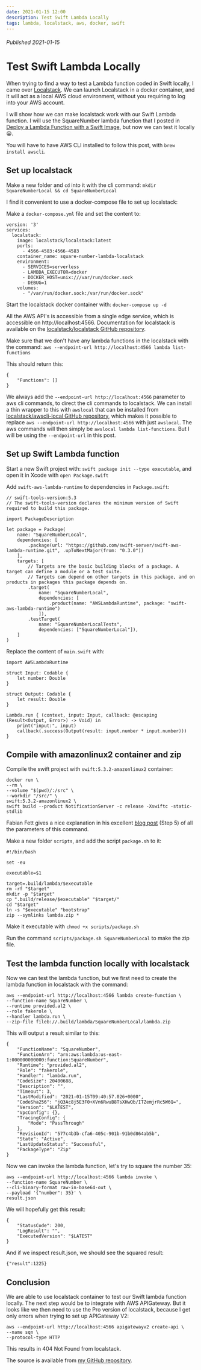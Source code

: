 ```yaml
---
date: 2021-01-15 12:00
description: Test Swift Lambda Locally
tags: lambda, localstack, aws, docker, swift
---
```

###### Published 2021-01-15
# Test Swift Lambda Locally

When trying to find a way to test a Lambda function coded in Swift locally, I came over [Localstack](https://localstack.cloud). We can launch Localstack in a docker container, and it will act as a local AWS cloud environment, without you requiring to log into your AWS account.

I will show how we can make localstack work with our Swift Lambda function. I will use the SquareNumber lambda function that I posted in [Deploy a Lambda Function with a Swift Image](/aws/swift-lambda-function), but now we can test it locally 😀.

You will have to have AWS CLI installed to follow this post, with `brew install awscli`.

## Set up localstack

Make a new folder and `cd` into it with the cli command: `mkdir SquareNumberLocal && cd SquareNumberLocal`

I find it convenient to use a docker-compose file to set up localstack:

Make a `docker-compose.yml` file and set the content to:

```
version: '3'
services:
  localstack:
    image: localstack/localstack:latest
    ports:
      - 4566-4583:4566-4583
    container_name: square-number-lambda-localstack
    environment:
      - SERVICES=serverless
      - LAMBDA_EXECUTOR=docker
      - DOCKER_HOST=unix:///var/run/docker.sock
      - DEBUG=1
    volumes:
      - "/var/run/docker.sock:/var/run/docker.sock"
```
Start the localstack docker container with: `docker-compose up -d`

All the AWS API's is accessible from a single edge service, which is accessible on http://localhost:4566.
Documentation for localstack is available on the [localstack/localstack GitHub repository](https://github.com/localstack/localstack).

Make sure that we don't have any lambda functions in the localstack with the command:
`aws --endpoint-url http://localhost:4566 lambda list-functions`

This should return this:

```
{
    "Functions": []
}
```

We always add the `--endpoint-url http://localhost:4566` parameter to aws cli commands, to direct the cli commands to localstack. 
We can install a thin wrapper to this with `awslocal` that can be installed from [localstack/awscli-local GitHub repository](https://github.com/localstack/awscli-local), which makes it possible to replace `aws --endpoint-url http://localhost:4566` with just `awslocal`. The aws commands will then simply be `awslocal lambda list-functions`.
But I will be using the `--endpoint-url` in this post.

## Set up Swift Lambda function
Start a new Swift project with: `swift package init --type executable`, and open it in Xcode with `open Package.swift`

Add `swift-aws-lambda-runtime` to dependencies in `Package.swift`:

```
// swift-tools-version:5.3
// The swift-tools-version declares the minimum version of Swift required to build this package.

import PackageDescription

let package = Package(
    name: "SquareNumberLocal",
    dependencies: [
        .package(url: "https://github.com/swift-server/swift-aws-lambda-runtime.git", .upToNextMajor(from: "0.3.0"))
    ],
    targets: [
        // Targets are the basic building blocks of a package. A target can define a module or a test suite.
        // Targets can depend on other targets in this package, and on products in packages this package depends on.
        .target(
            name: "SquareNumberLocal",
            dependencies: [
                .product(name: "AWSLambdaRuntime", package: "swift-aws-lambda-runtime")
            ]),
        .testTarget(
            name: "SquareNumberLocalTests",
            dependencies: ["SquareNumberLocal"]),
    ]
)
```
Replace the content of `main.swift` with:

```
import AWSLambdaRuntime

struct Input: Codable {
    let number: Double
}

struct Output: Codable {
    let result: Double
}

Lambda.run { (context, input: Input, callback: @escaping (Result<Output, Error>) -> Void) in
    print("input:", input)
    callback(.success(Output(result: input.number * input.number)))
}
```

## Compile with amazonlinux2 container and zip

Compile the swift project with `swift:5.3.2-amazonlinux2` container:

```
docker run \
--rm \
--volume "$(pwd)/:/src" \
--workdir "/src/" \
swift:5.3.2-amazonlinux2 \
swift build --product NotificationServer -c release -Xswiftc -static-stdlib
```

Fabian Fett gives a nice explanation in his excellent [blog post](https://fabianfett.de/getting-started-with-swift-aws-lambda-runtime) (Step 5) of all the parameters of this command.

Make a new folder `scripts`, and add the script `package.sh` to it:

```
#!/bin/bash

set -eu

executable=$1

target=.build/lambda/$executable
rm -rf "$target"
mkdir -p "$target"
cp ".build/release/$executable" "$target/"
cd "$target"
ln -s "$executable" "bootstrap"
zip --symlinks lambda.zip *
```
Make it executable with `chmod +x scripts/package.sh`

Run the command `scripts/package.sh SquareNumberLocal` to make the zip file.

## Test the lambda function locally with localstack

Now we can test the lambda function, but we first need to create the lambda function in localstack with the command:
```
aws --endpoint-url http://localhost:4566 lambda create-function \
--function-name SquareNumber \
--runtime provided.al2 \
--role fakerole \
--handler lambda.run \
--zip-file fileb://.build/lambda/SquareNumberLocal/lambda.zip
```

This will output a result similar to this:

```
{
    "FunctionName": "SquareNumber",
    "FunctionArn": "arn:aws:lambda:us-east-1:000000000000:function:SquareNumber",
    "Runtime": "provided.al2",
    "Role": "fakerole",
    "Handler": "lambda.run",
    "CodeSize": 20400688,
    "Description": "",
    "Timeout": 3,
    "LastModified": "2021-01-15T09:40:57.026+0000",
    "CodeSha256": "jQ3Ac8j5E3F0+XVn6RwuB8TsXHwQb/ITZemjrRc5W6Q=",
    "Version": "$LATEST",
    "VpcConfig": {},
    "TracingConfig": {
        "Mode": "PassThrough"
    },
    "RevisionId": "577c4b3b-cfa6-405c-901b-91b0d864ab5b",
    "State": "Active",
    "LastUpdateStatus": "Successful",
    "PackageType": "Zip"
}
```

Now we can invoke the lambda function, let's try to square the number 35:
```
aws --endpoint-url http://localhost:4566 lambda invoke \
--function-name SquareNumber \
--cli-binary-format raw-in-base64-out \
--payload '{"number": 35}' \
result.json
```
We will hopefully get this result:

```
{
    "StatusCode": 200,
    "LogResult": "",
    "ExecutedVersion": "$LATEST"
}
```

And if we inspect result.json, we should see the squared result:
```
{"result":1225}
```

## Conclusion
We are able to use localstack container to test our Swift lambda function locally. The next step would be to integrate with AWS APIGateway. But it looks like we then need to use the Pro version of localstack, because I get only errors when trying to set up APIGateway V2:

```
aws --endpoint-url http://localhost:4566 apigatewayv2 create-api \
--name sqn \
--protocol-type HTTP
```

This results in 404 Not Found from localstack.

The source is available from [my GitHub repository](https://github.com/imyrvold/SquareNumberLocal).

